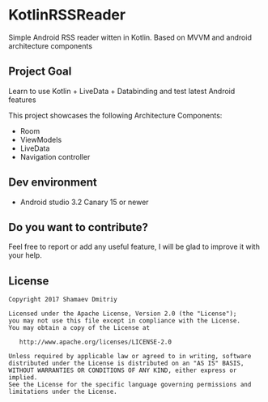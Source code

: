 # KotlinRSSReader
Simple Android RSS reader witten in Kotlin. Based on MVVM and android architecture components

## Project Goal

Learn to use Kotlin + LiveData + Databinding and test latest Android features

This project showcases the following Architecture Components:
* Room
* ViewModels
* LiveData
* Navigation controller

## Dev environment

* Android studio 3.2 Canary 15 or newer


## Do you want to contribute?

Feel free to report or add any useful feature, I will be glad to improve it with your help.

## License

    Copyright 2017 Shamaev Dmitriy

    Licensed under the Apache License, Version 2.0 (the "License");
    you may not use this file except in compliance with the License.
    You may obtain a copy of the License at

       http://www.apache.org/licenses/LICENSE-2.0

    Unless required by applicable law or agreed to in writing, software
    distributed under the License is distributed on an "AS IS" BASIS,
    WITHOUT WARRANTIES OR CONDITIONS OF ANY KIND, either express or implied.
    See the License for the specific language governing permissions and
    limitations under the License.